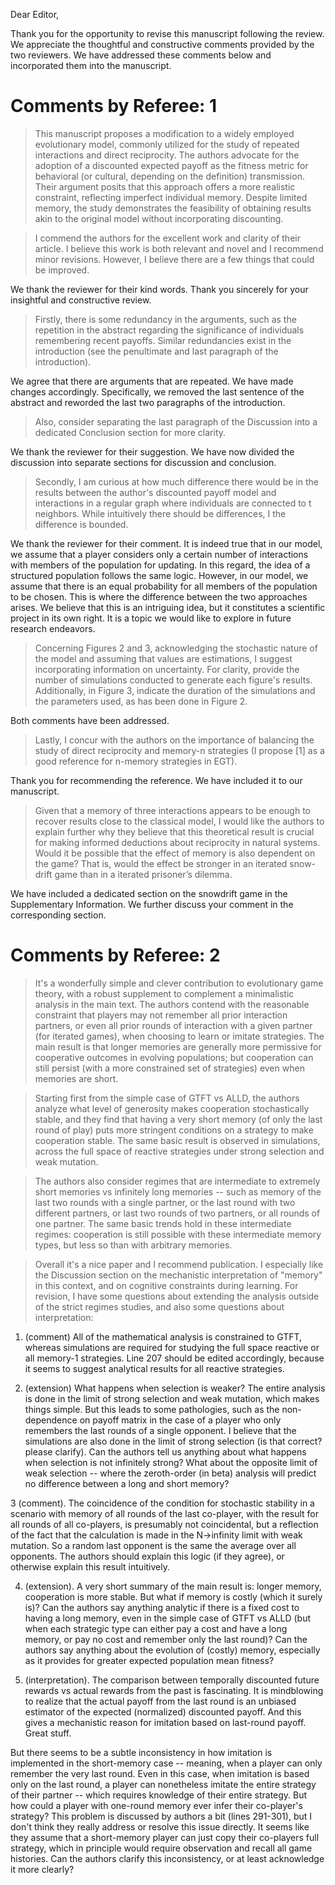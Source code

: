 Dear Editor,

Thank you for the opportunity to revise this manuscript following the review. We
appreciate the thoughtful and constructive comments provided by the two
reviewers. We have addressed these comments below and incorporated them into the
manuscript.

# Comments by Referee: 1

> This manuscript proposes a modification to a widely employed evolutionary model, commonly utilized for the study of repeated interactions and direct reciprocity. The authors advocate for the adoption of a discounted expected payoff as the fitness metric for behavioral (or cultural, depending on the definition) transmission. Their argument posits that this approach offers a more realistic constraint, reflecting imperfect individual memory. Despite limited memory, the study demonstrates the feasibility of obtaining results akin to the original model without incorporating discounting.

> I commend the authors for the excellent work and clarity of their article. I believe this work is both relevant and novel and I recommend minor revisions. However, I believe there are a few things that could be improved. 

We thank the reviewer for their kind words. Thank you sincerely for your insightful and constructive review.

> Firstly, there is some redundancy in the arguments, such as the repetition in the abstract regarding the significance of individuals remembering recent payoffs. Similar redundancies exist in the introduction (see the penultimate and last paragraph of the introduction). 

We agree that there are arguments that are repeated. We have made changes
accordingly. Specifically, we removed the last sentence of the abstract and
reworded the last two paragraphs of the introduction.

> Also, consider separating the last paragraph of the Discussion into a dedicated Conclusion section for more clarity.

We thank the reviewer for their suggestion. We have now divided the discussion into separate sections for discussion and conclusion.

> Secondly, I am curious at how much difference there would be in the results between the author's discounted payoff model and interactions in a regular graph where individuals are connected to t neighbors. While intuitively there should be differences, I the difference is bounded.

We thank the reviewer for their comment. It is indeed true that in our model, we
assume that a player considers only a certain number of interactions with
members of the population for updating. In this regard, the idea of a structured
population follows the same logic. However, in our model, we assume that there
is an equal probability for all members of the population to be chosen. This is
where the difference between the two approaches arises. We believe that this is
an intriguing idea, but it constitutes a scientific project in its own right. It
is a topic we would like to explore in future research endeavors.


> Concerning Figures 2 and 3, acknowledging the stochastic nature of the model and assuming that values are estimations, I suggest incorporating information on uncertainty. For clarity, provide the number of simulations conducted to generate each figure's results. Additionally, in Figure 3, indicate the duration of the simulations and the parameters used, as has been done in Figure 2.

Both comments have been addressed.


> Lastly, I concur with the authors on the importance of balancing the study of direct reciprocity and memory-n strategies (I propose [1] as a good reference for n-memory strategies in EGT).

Thank you for recommending the reference. We have included it to our manuscript.

>  Given that a memory of three interactions appears to be enough to recover results close to the classical model, I would like the authors to explain further why they believe that this theoretical result is crucial for making informed deductions about reciprocity in natural systems. Would it be possible that the effect of memory is also dependent on the game? That is, would the effect be stronger in an iterated snow-drift game than in a iterated prisoner’s dilemma.


We have included a dedicated section on the snowdrift game in the Supplementary
Information. We further discuss your comment in the corresponding section.


# Comments by Referee: 2

> It's a wonderfully simple and clever contribution to evolutionary game theory, with a robust supplement to complement a minimalistic analysis in the main text. The authors contend with the reasonable constraint that players may not remember all prior interaction partners, or even all prior rounds of interaction with a given partner (for iterated games), when choosing to learn or imitate strategies. The main result is that longer memories are generally more permissive for cooperative outcomes in evolving populations; but cooperation can still persist (with a more constrained set of strategies) even when memories are short.

> Starting first from the simple case of GTFT vs ALLD, the authors analyze what level of generosity makes cooperation stochastically stable, and they find that having a very short memory (of only the last round of play) puts more stringent conditions on a strategy to make cooperation stable. The same basic result is observed in simulations, across the full space of reactive strategies under strong selection and weak mutation.

> The authors also consider regimes that are intermediate to extremely short memories vs infinitely long memories -- such as memory of the last two rounds with a single partner, or the last round with two different partners, or last two rounds of two partners, or all rounds of one partner. The same basic trends hold in these intermediate regimes: cooperation is still possible with these intermediate memory types, but less so than with arbitrary memories.

> Overall it's a nice paper and I recommend publication. I especially like the Discussion section on the mechanistic interpretation of "memory" in this context, and on cognitive constraints during learning. For revision, I have some questions about extending the analysis outside of the strict regimes studies, and also some questions about interpretation:

1. (comment) All of the mathematical analysis is constrained to GTFT, whereas simulations are required for studying the full space reactive or all memory-1 strategies. Line 207 should be edited accordingly, because it seems to suggest analytical results for all reactive strategies.

2. (extension) What happens when selection is weaker? The entire analysis is done in the limit of strong selection and weak mutation, which makes things simple. But this leads to some pathologies, such as the non-dependence on payoff matrix in the case of a player who only remembers the last rounds of a single opponent. I believe that the simulations are also done in the limit of strong selection (is that correct? please clarify).  Can the authors tell us anything about what happens when selection is not infinitely strong?  What about the opposite limit of weak selection -- where the zeroth-order (in beta) analysis will predict no difference between a long and short memory?

3 (comment). The coincidence of the condition for stochastic stability in a scenario with memory of all rounds of the last co-player, with the result for all rounds of all co-players, is presumably not coincidental, but a reflection of the fact that the calculation is made in the N->infinity limit with weak mutation. So a random last opponent is the same the average over all opponents.  The authors should explain this logic (if they agree), or otherwise explain this result intuitively.

4. (extension). A very short summary of the main result is: longer memory,  cooperation is more stable.  But what if memory is costly (which it surely is)? Can the authors say anything analytic if there is a fixed cost to having a long memory, even in the simple case of GTFT vs ALLD (but when each strategic type can either pay a cost and have a long memory, or pay no cost and remember only the last round)? Can the authors say anything about the evolution of (costly) memory, especially as it provides for greater expected population mean fitness?

5. (interpretation). The comparison between temporally discounted future rewards vs actual rewards from the past is fascinating. It is mindblowing to realize that the actual payoff from the last round is an unbiased estimator of the expected (normalized) discounted payoff. And this gives a mechanistic reason for imitation based on last-round payoff. Great stuff.

But there seems to be a subtle inconsistency in how imitation is implemented in the short-memory case -- meaning, when a player can only remember the very last round. Even in this case, when imitation is based only on the last round, a player can nonetheless imitate the entire strategy of their partner -- which requires knowledge of their entire strategy. But how could a player with one-round memory ever infer their co-player's strategy?  This problem is discussed by authors a bit (lines 291-301), but I don't think they really address or resolve this issue directly. It seems like they assume that a short-memory player can just copy their co-players full strategy, which in principle would require observation and recall all game histories. Can the authors clarify this inconsistency, or at least acknowledge it more clearly?